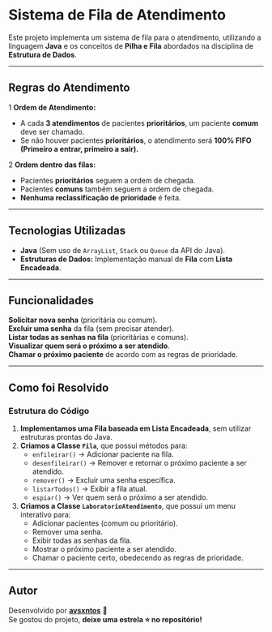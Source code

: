 #  Sistema de Fila de Atendimento 

Este projeto implementa um sistema de fila para o atendimento, utilizando a linguagem **Java** e os conceitos de **Pilha e Fila** abordados na disciplina de **Estrutura de Dados**.

---

##  **Regras do Atendimento**
1️ **Ordem de Atendimento:**
   - A cada **3 atendimentos** de pacientes **prioritários**, um paciente **comum** deve ser chamado.  
   - Se não houver pacientes **prioritários**, o atendimento será **100% FIFO (Primeiro a entrar, primeiro a sair).**  
   
2️ **Ordem dentro das filas:**
   - Pacientes **prioritários** seguem a ordem de chegada.  
   - Pacientes **comuns** também seguem a ordem de chegada.  
   - **Nenhuma reclassificação de prioridade** é feita.

---

##  **Tecnologias Utilizadas**
- **Java** (Sem uso de `ArrayList`, `Stack` ou `Queue` da API do Java).
- **Estruturas de Dados:** Implementação manual de **Fila** com **Lista Encadeada**.

---

##  **Funcionalidades**
 **Solicitar nova senha** (prioritária ou comum).  
 **Excluir uma senha** da fila (sem precisar atender).  
 **Listar todas as senhas na fila** (prioritárias e comuns).  
 **Visualizar quem será o próximo a ser atendido**.  
 **Chamar o próximo paciente** de acordo com as regras de prioridade.  

---

##  **Como foi Resolvido**
###  **Estrutura do Código**
1. **Implementamos uma Fila baseada em Lista Encadeada**, sem utilizar estruturas prontas do Java.  
2. **Criamos a Classe `Fila`**, que possui métodos para:
   - `enfileirar()` → Adicionar paciente na fila.
   - `desenfileirar()` → Remover e retornar o próximo paciente a ser atendido.
   - `remover()` → Excluir uma senha específica.
   - `listarTodos()` → Exibir a fila atual.
   - `espiar()` → Ver quem será o próximo a ser atendido.
3. **Criamos a Classe `LaboratorioAtendimento`**, que possui um menu interativo para:
   - Adicionar pacientes (comum ou prioritário).
   - Remover uma senha.
   - Exibir todas as senhas da fila.
   - Mostrar o próximo paciente a ser atendido.
   - Chamar o paciente certo, obedecendo as regras de prioridade.

---

##  **Autor**
Desenvolvido por **[avsxntos](https://github.com/avsxntos)** 🏅  
Se gostou do projeto, **deixe uma estrela ⭐ no repositório!**  

